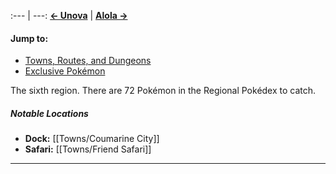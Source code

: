 :--- | ---:
[**← Unova**](#!Regions/Unova) | **[Alola →](#!Regions/Alola)**

#### Jump to:
* [Towns, Routes, and Dungeons](#wiki-page-content)
* [Exclusive Pokémon](#exclusives)

The sixth region. There are 72 Pokémon in the Regional Pokédex to catch.

##### Notable Locations
* **Dock:** [[Towns/Coumarine City]]
* **Safari:** [[Towns/Friend Safari]]

---